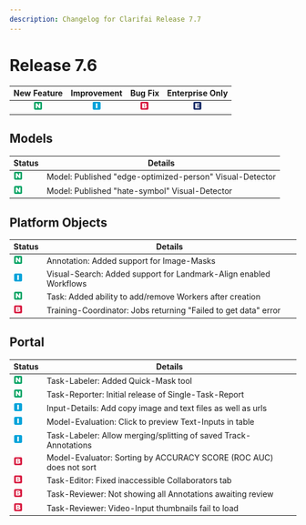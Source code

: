 ```yaml
---
description: Changelog for Clarifai Release 7.7
---
```


# Release 7.6

| New Feature | Improvement | Bug Fix | Enterprise Only |
| :---: | :---: | :---: | :---: |
| ![new-feature](../../.gitbook/assets/new_feature%20%281%29%20%281%29%20%28282%29.jpg) | ![improvement](../../.gitbook/assets/improvement%20%2819%29%20%28279%29.jpg) | ![bug](../../.gitbook/assets/bug%20%28196%29%20%28452%29%20%28606%29.jpg) | ![enterprise](../../.gitbook/assets/enterprise%20%2818%29%20%2816%29%20%281%29%20%2827%29.jpg) |


## Models

|Status     |Details                                                 |
|-----------|--------------------------------------------------------|
| ![new-feature](../../.gitbook/assets/new_feature%20%281%29%20%281%29%20%28282%29.jpg) |Model: Published "edge-optimized-person" Visual-Detector|
| ![new-feature](../../.gitbook/assets/new_feature%20%281%29%20%281%29%20%28282%29.jpg) |Model: Published "hate-symbol" Visual-Detector          |

## Platform Objects

|Status     |Details                                                 |
|-----------|--------------------------------------------------------|
| ![new-feature](../../.gitbook/assets/new_feature%20%281%29%20%281%29%20%28282%29.jpg) |Annotation: Added support for Image-Masks               |
| ![improvement](../../.gitbook/assets/improvement%20%2819%29%20%28279%29.jpg) |Visual-Search: Added support for Landmark-Align enabled Workflows|
| ![new-feature](../../.gitbook/assets/new_feature%20%281%29%20%281%29%20%28282%29.jpg) |Task: Added ability to add/remove Workers after creation|
| ![bug](../../.gitbook/assets/bug%20%28196%29%20%28452%29%20%28606%29.jpg) |Training-Coordinator: Jobs returning "Failed to get data" error|

## Portal

|Status     |Details                                                 |
|-----------|--------------------------------------------------------|
| ![new-feature](../../.gitbook/assets/new_feature%20%281%29%20%281%29%20%28282%29.jpg) |Task-Labeler: Added Quick-Mask tool                     |
| ![new-feature](../../.gitbook/assets/new_feature%20%281%29%20%281%29%20%28282%29.jpg) |Task-Reporter: Initial release of Single-Task-Report    |
| ![improvement](../../.gitbook/assets/improvement%20%2819%29%20%28279%29.jpg) |Input-Details: Add copy image and text files as well as urls|
| ![improvement](../../.gitbook/assets/improvement%20%2819%29%20%28279%29.jpg) |Model-Evaluation: Click to preview Text-Inputs in table |
| ![improvement](../../.gitbook/assets/improvement%20%2819%29%20%28279%29.jpg) |Task-Labeler: Allow merging/splitting of saved Track-Annotations|
| ![bug](../../.gitbook/assets/bug%20%28196%29%20%28452%29%20%28606%29.jpg) |Model-Evaluator: Sorting by ACCURACY SCORE (ROC AUC) does not sort|
| ![bug](../../.gitbook/assets/bug%20%28196%29%20%28452%29%20%28606%29.jpg) |Task-Editor: Fixed inaccessible Collaborators tab       |
| ![bug](../../.gitbook/assets/bug%20%28196%29%20%28452%29%20%28606%29.jpg) |Task-Reviewer: Not showing all Annotations awaiting review|
| ![bug](../../.gitbook/assets/bug%20%28196%29%20%28452%29%20%28606%29.jpg) |Task-Reviewer: Video-Input thumbnails fail to load      |
